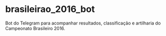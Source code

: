 # brasileirao_2016_bot
Bot do Telegram para acompanhar resultados, classificação e artilharia do Campeonato Brasileiro 2016.
